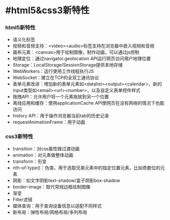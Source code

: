 # #html5&css3新特性

### html5新特性
- 语义化标签
- 视频和音频支持：\<video>\<audio>标签支持在浏览器中嵌入视频和音频
- 画布元素：\<canvas>用于绘制图像，制作动画，可以通过js控制
- 地理定位：通过navigator.geolocation API运行网页访问用户地理位置
- Storage：LocalStorage/SessionStorage提供本地存储
- WebWorkers：运行使用工作线程执行JS
- WebSocket：建立在TCP的全双工通讯协议
- 表单元素改进：增加新的表单元素如\<datalist>\<output>\<calendar>，新的input类型如\<email>\<url>\<number>，以及自定义表单控件样式
- 拖拽API：允许用户将一个元素拖放到另一个位置
- 离线应用和缓存：使用applicationCache API使网页在没有网络的情况下也能访问
- history API：用于操作浏览器当前tab的历史记录
- requestAnimationFrame：用于动画

### css3新特性
- transition：对css属性做过渡动画
- animation：对元素做整体动画
- transform：形变
- nth-of-type()：伪类，用于选取兄弟元素中的指定位置元素，比如奇数位的元素
- 阴影：如文字阴影text-shadow/盒子阴影box-shadow
- border-image：取代常规边框绘制图像
- 渐变
- Filter滤镜
- 媒体查询：用于查询设备信息以适配不同样式
- 新布局：弹性布局/网格布局/多列布局